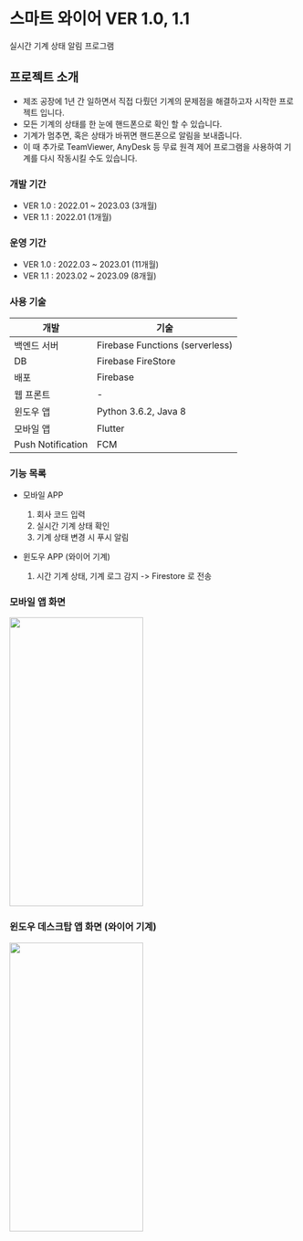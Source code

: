 스마트 와이어 VER 1.0, 1.1
=====
실시간 기계 상태 알림 프로그램

프로젝트 소개
-----
- 제조 공장에 1년 간 일하면서 직접 다뤘던 기계의 문제점을 해결하고자 시작한 프로젝트 입니다.
- 모든 기계의 상태를 한 눈에 핸드폰으로 확인 할 수 있습니다.
- 기계가 멈추면, 혹은 상태가 바뀌면 핸드폰으로 알림을 보내줍니다.
- 이 때 추가로 TeamViewer, AnyDesk 등 무료 원격 제어 프로그램을 사용하여 기계를 다시 작동시킬 수도 있습니다.


### 개발 기간
- VER 1.0 : 2022.01 ~ 2023.03 (3개월)
- VER 1.1 : 2022.01 (1개월)

### 운영 기간
- VER 1.0 : 2022.03 ~ 2023.01 (11개월)
- VER 1.1 : 2023.02 ~ 2023.09 (8개월)

### 사용 기술
| 개발                | 기술                                                      |
|-------------------|---------------------------------------------------------|
| 백엔드 서버            | Firebase Functions (serverless)         |
| DB                | Firebase FireStore                                                   |
| 배포                | Firebase                                                  |
| 웹 프론트             | -                                |
| 윈도우 앱             | Python 3.6.2, Java 8                                             |
| 모바일 앱             | Flutter                                                 |
| Push Notification | FCM                                                     |



### 기능 목록
- 모바일 APP
  1. 회사 코드 입력
  2. 실시간 기계 상태 확인
  3. 기계 상태 변경 시 푸시 알림


- 윈도우 APP (와이어 기계)
  1. 시간 기계 상태, 기계 로그 감지 -> Firestore 로 전송



### 모바일 앱 화면
<img width="234" height="506" src="https://github.com/JP-company/smartwire-1.0-1.1/assets/77595494/2c245ddc-14a2-4c56-a90b-10ccea6e159c">


### 윈도우 데스크탑 앱 화면 (와이어 기계)

<img width="234" height="506" src="https://github.com/JP-company/smartwire-1.0-1.1/assets/77595494/73550001-5966-48cd-be7e-e1d479253200">
